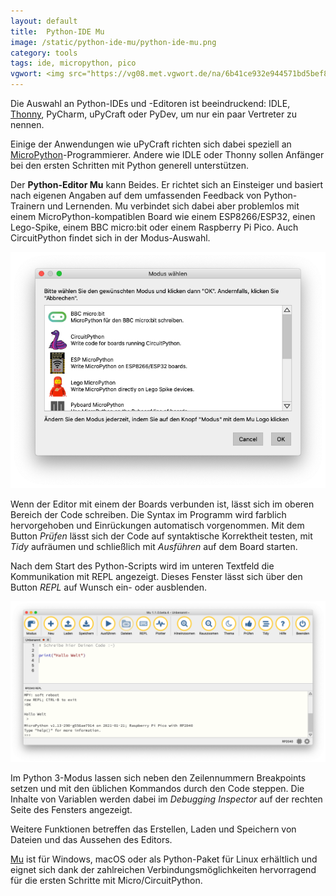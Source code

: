 ```yaml
---
layout: default
title:  Python-IDE Mu
image: /static/python-ide-mu/python-ide-mu.png
category: tools
tags: ide, micropython, pico
vgwort: <img src="https://vg08.met.vgwort.de/na/6b41ce932e944571bd5bef89a25f7792" width="1" height="1" alt="">
---
```


Die Auswahl an Python-IDEs und -Editoren ist beeindruckend: IDLE, [Thonny](python-ide-thonny.html), PyCharm, uPyCraft oder PyDev, um nur ein paar Vertreter zu nennen.

Einige der Anwendungen wie uPyCraft richten sich dabei speziell an [MicroPython](/micropython.html)-Programmierer. Andere wie IDLE oder Thonny sollen Anfänger bei den ersten Schritten mit Python generell unterstützen.

Der **Python-Editor Mu** kann Beides. Er richtet sich an Einsteiger und basiert nach eigenen Angaben  auf dem umfassenden Feedback von Python-Trainern und Lernenden. Mu verbindet sich dabei aber problemlos mit einem MicroPython-kompatiblen Board wie einem ESP8266/ESP32, einen Lego-Spike, einem BBC micro:bit oder einem Raspberry Pi Pico.  Auch CircuitPython findet sich  in der Modus-Auswahl.

<img src="/static/python-ide-mu/mu-modus.png" alt="Auswahl des Modus in der Python-IDE Mu" class="img-fluid">

Wenn der Editor mit einem der Boards verbunden ist, lässt sich im oberen Bereich der Code schreiben. Die Syntax im Programm wird farblich hervorgehoben und Einrückungen automatisch vorgenommen. Mit dem Button _Prüfen_ lässt sich der Code auf syntaktische Korrektheit testen, mit _Tidy_ aufräumen und schließlich mit _Ausführen_ auf dem Board starten.

Nach dem Start des Python-Scripts wird im unteren Textfeld die Kommunikation mit REPL angezeigt. Dieses Fenster lässt sich über den Button _REPL_ auf Wunsch ein- oder ausblenden.

<img src="/static/python-ide-mu/mu-repl.png" alt="REPL-Feld in Mu" class="img-fluid">

Im Python 3-Modus lassen sich neben den Zeilennummern Breakpoints setzen und mit den üblichen Kommandos durch den Code steppen. Die Inhalte von Variablen werden dabei im _Debugging Inspector_ auf der rechten Seite des Fensters angezeigt.

Weitere Funktionen betreffen das Erstellen, Laden und Speichern von Dateien und das Aussehen des Editors.

[Mu](https://codewith.mu) ist für Windows, macOS oder als Python-Paket für Linux erhältlich und eignet sich dank der zahlreichen Verbindungsmöglichkeiten hervorragend für die ersten Schritte mit Micro/CircuitPython.
